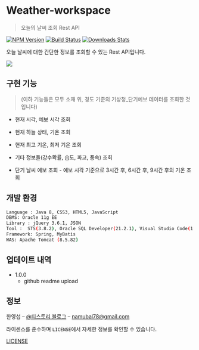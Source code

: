 # Weather-workspace
> 오늘의 날씨 조회 Rest API

[![NPM Version][npm-image]][npm-url]
[![Build Status][travis-image]][travis-url]
[![Downloads Stats][npm-downloads]][npm-url]

오늘 날씨에 대한 간단한 정보를 조회할 수 있는 Rest API입니다.

![](../header.png)

## 구현 기능
> (이하 기능들은 모두 소재 위, 경도 기준의 기상청_단기예보 데이터를 조회한 것입니다)

* 현재 시각, 예보 시각 조회
* 현재 하늘 상태, 기온 조회 
* 현재 최고 기온, 최저 기온 조회
* 기타 정보들(강수확률, 습도, 파고, 풍속) 조회

* 단기 날씨 예보 조회 - 예보 시각 기준으로 3시간 후, 6시간 후, 9시간 후의 기온 조회

## 개발 환경

```sh
Language : Java 8, CSS3, HTML5, JavaScript
DBMS: Oracle 11g EE
Library : jQuery 3.6.1, JSON
Tool :  STS(3.8.2), Oracle SQL Developer(21.2.1), Visual Studio Code(1.71.2)
Framework: Spring, MyBatis
WAS: Apache Tomcat (8.5.82)						
```

## 업데이트 내역

* 1.0.0
    * github readme upload

## 정보

한영섭 – [@티스토리 블로그](https://namubal78.tistory.com/) – namubal78@gmail.com

라이센스를 준수하며 ``LICENSE``에서 자세한 정보를 확인할 수 있습니다.

[LICENSE](https://github.com/namubal78/Weather-workspace/blob/main/LICENSE)

<!-- Markdown link & img dfn's -->
[npm-image]: https://img.shields.io/npm/v/datadog-metrics.svg?style=flat-square
[npm-url]: https://npmjs.org/package/datadog-metrics
[npm-downloads]: https://img.shields.io/npm/dm/datadog-metrics.svg?style=flat-square
[travis-image]: https://img.shields.io/travis/dbader/node-datadog-metrics/master.svg?style=flat-square
[travis-url]: https://travis-ci.org/dbader/node-datadog-metrics
[wiki]: https://github.com/yourname/yourproject/wiki
